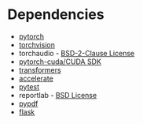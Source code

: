 # Dependencies

- [pytorch](https://github.com/pytorch/pytorch/tree/main?tab=License-1-ov-file#readme)
- [torchvision](https://github.com/UiPath/torchvision/blob/master/LICENSE)
- torchaudio - [BSD-2-Clause License](https://opensource.org/license/bsd-2-clause)
- [pytorch-cuda/CUDA SDK](https://docs.nvidia.com/cuda/eula/index.html#)
- [transformers](https://github.com/huggingface/transformers/blob/main/LICENSE)
- [accelerate](https://github.com/huggingface/accelerate/blob/main/LICENSE)
- [pytest](https://docs.pytest.org/en/stable/license.html)
- reportlab - [BSD License]()
- [pypdf]()
- [flask]()
